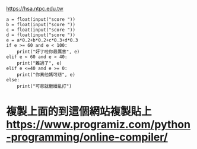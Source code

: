 https://hsa.ntpc.edu.tw
```
a = float(input("score "))
b = float(input("score "))
c = float(input("score "))
d = float(input("score "))
e = a*0.2+b*0.2+c*0.3+d*0.3
if e >= 60 and e < 100:
    print("好了啦你最厲害", e)
elif e < 60 and e > 40:
    print("難過了", e)
elif e <=40 and e >= 0:
    print("你真他媽可悲", e)
else:
    print("可悲就繼續亂打")
```
# 複製上面的到這個網站複製貼上 https://www.programiz.com/python-programming/online-compiler/
